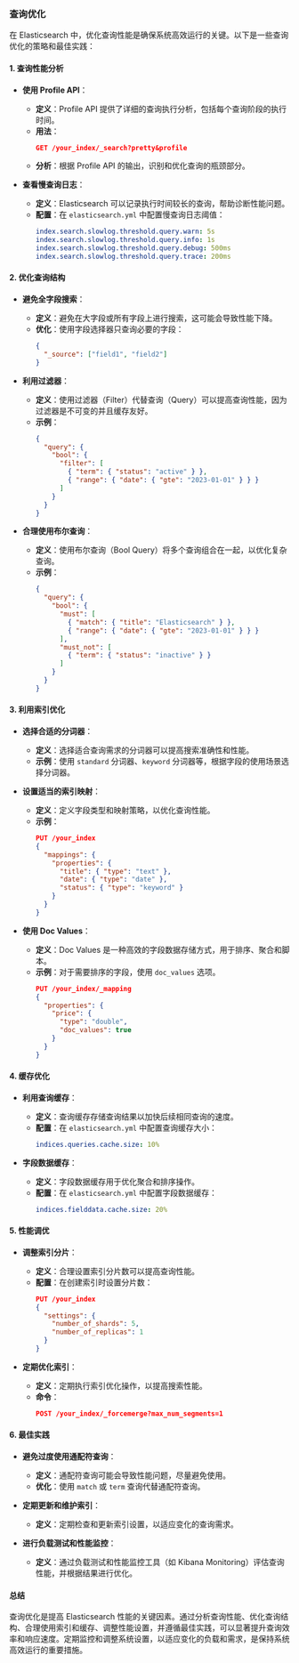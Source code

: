 ### 查询优化

在 Elasticsearch 中，优化查询性能是确保系统高效运行的关键。以下是一些查询优化的策略和最佳实践：

#### 1. **查询性能分析**

- **使用 Profile API**：
  - **定义**：Profile API 提供了详细的查询执行分析，包括每个查询阶段的执行时间。
  - **用法**：
    ```json
    GET /your_index/_search?pretty&profile
    ```
  - **分析**：根据 Profile API 的输出，识别和优化查询的瓶颈部分。

- **查看慢查询日志**：
  - **定义**：Elasticsearch 可以记录执行时间较长的查询，帮助诊断性能问题。
  - **配置**：在 `elasticsearch.yml` 中配置慢查询日志阈值：
    ```yaml
    index.search.slowlog.threshold.query.warn: 5s
    index.search.slowlog.threshold.query.info: 1s
    index.search.slowlog.threshold.query.debug: 500ms
    index.search.slowlog.threshold.query.trace: 200ms
    ```

#### 2. **优化查询结构**

- **避免全字段搜索**：
  - **定义**：避免在大字段或所有字段上进行搜索，这可能会导致性能下降。
  - **优化**：使用字段选择器只查询必要的字段：
    ```json
    {
      "_source": ["field1", "field2"]
    }
    ```

- **利用过滤器**：
  - **定义**：使用过滤器（Filter）代替查询（Query）可以提高查询性能，因为过滤器是不可变的并且缓存友好。
  - **示例**：
    ```json
    {
      "query": {
        "bool": {
          "filter": [
            { "term": { "status": "active" } },
            { "range": { "date": { "gte": "2023-01-01" } } }
          ]
        }
      }
    }
    ```

- **合理使用布尔查询**：
  - **定义**：使用布尔查询（Bool Query）将多个查询组合在一起，以优化复杂查询。
  - **示例**：
    ```json
    {
      "query": {
        "bool": {
          "must": [
            { "match": { "title": "Elasticsearch" } },
            { "range": { "date": { "gte": "2023-01-01" } } }
          ],
          "must_not": [
            { "term": { "status": "inactive" } }
          ]
        }
      }
    }
    ```

#### 3. **利用索引优化**

- **选择合适的分词器**：
  - **定义**：选择适合查询需求的分词器可以提高搜索准确性和性能。
  - **示例**：使用 `standard` 分词器、`keyword` 分词器等，根据字段的使用场景选择分词器。

- **设置适当的索引映射**：
  - **定义**：定义字段类型和映射策略，以优化查询性能。
  - **示例**：
    ```json
    PUT /your_index
    {
      "mappings": {
        "properties": {
          "title": { "type": "text" },
          "date": { "type": "date" },
          "status": { "type": "keyword" }
        }
      }
    }
    ```

- **使用 Doc Values**：
  - **定义**：Doc Values 是一种高效的字段数据存储方式，用于排序、聚合和脚本。
  - **示例**：对于需要排序的字段，使用 `doc_values` 选项。
    ```json
    PUT /your_index/_mapping
    {
      "properties": {
        "price": {
          "type": "double",
          "doc_values": true
        }
      }
    }
    ```

#### 4. **缓存优化**

- **利用查询缓存**：
  - **定义**：查询缓存存储查询结果以加快后续相同查询的速度。
  - **配置**：在 `elasticsearch.yml` 中配置查询缓存大小：
    ```yaml
    indices.queries.cache.size: 10%
    ```

- **字段数据缓存**：
  - **定义**：字段数据缓存用于优化聚合和排序操作。
  - **配置**：在 `elasticsearch.yml` 中配置字段数据缓存：
    ```yaml
    indices.fielddata.cache.size: 20%
    ```

#### 5. **性能调优**

- **调整索引分片**：
  - **定义**：合理设置索引分片数可以提高查询性能。
  - **配置**：在创建索引时设置分片数：
    ```json
    PUT /your_index
    {
      "settings": {
        "number_of_shards": 5,
        "number_of_replicas": 1
      }
    }
    ```

- **定期优化索引**：
  - **定义**：定期执行索引优化操作，以提高搜索性能。
  - **命令**：
    ```json
    POST /your_index/_forcemerge?max_num_segments=1
    ```

#### 6. **最佳实践**

- **避免过度使用通配符查询**：
  - **定义**：通配符查询可能会导致性能问题，尽量避免使用。
  - **优化**：使用 `match` 或 `term` 查询代替通配符查询。

- **定期更新和维护索引**：
  - **定义**：定期检查和更新索引设置，以适应变化的查询需求。

- **进行负载测试和性能监控**：
  - **定义**：通过负载测试和性能监控工具（如 Kibana Monitoring）评估查询性能，并根据结果进行优化。

#### 总结

查询优化是提高 Elasticsearch 性能的关键因素。通过分析查询性能、优化查询结构、合理使用索引和缓存、调整性能设置，并遵循最佳实践，可以显著提升查询效率和响应速度。定期监控和调整系统设置，以适应变化的负载和需求，是保持系统高效运行的重要措施。